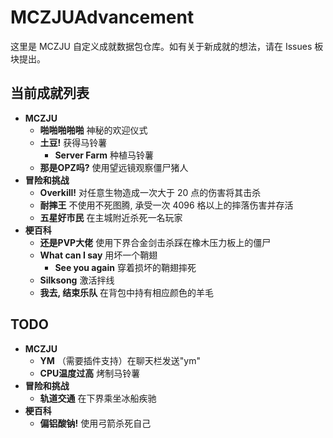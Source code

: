 # MCZJUAdvancement

这里是 MCZJU 自定义成就数据包仓库。如有关于新成就的想法，请在 Issues 板块提出。

## 当前成就列表

- **MCZJU**
  - **啪啪啪啪啪**
    神秘的欢迎仪式
  - **土豆!**
    获得马铃薯
    - **Server Farm**
      种植马铃薯
  - **那是OPZ吗?**
    使用望远镜观察僵尸猪人
- **冒险和挑战**
  - **Overkill!**
    对任意生物造成一次大于 20 点的伤害将其击杀
  - **耐摔王**
    不使用不死图腾, 承受一次 4096 格以上的摔落伤害并存活
  - **五星好市民**
    在主城附近杀死一名玩家
- **梗百科**
  - **还是PVP大佬**
    使用下界合金剑击杀踩在橡木压力板上的僵尸
  - **What can I say**
    用坏一个鞘翅
    - **See you again**
      穿着损坏的鞘翅摔死
  - **Silksong**
    激活拌线
  - **我去, 结束乐队**
    在背包中持有相应颜色的羊毛

## TODO

- **MCZJU**
  - **YM**
    （需要插件支持）在聊天栏发送"ym"
  - **CPU温度过高**
    烤制马铃薯
- **冒险和挑战**
  - **轨道交通**
    在下界乘坐冰船疾驰
- **梗百科**
  - **偏铝酸钠!**
    使用弓箭杀死自己
